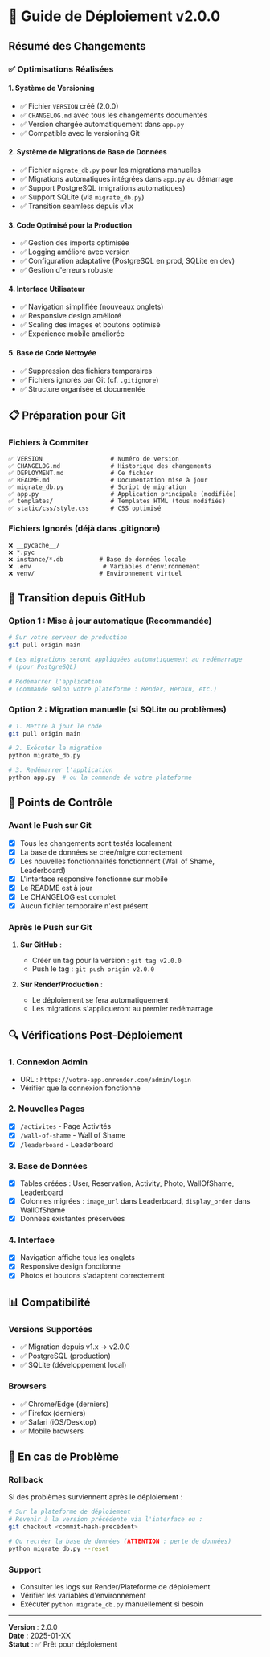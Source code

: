 # 🚀 Guide de Déploiement v2.0.0

## Résumé des Changements

### ✅ Optimisations Réalisées

#### 1. **Système de Versioning**
- ✅ Fichier `VERSION` créé (2.0.0)
- ✅ `CHANGELOG.md` avec tous les changements documentés
- ✅ Version chargée automatiquement dans `app.py`
- ✅ Compatible avec le versioning Git

#### 2. **Système de Migrations de Base de Données**
- ✅ Fichier `migrate_db.py` pour les migrations manuelles
- ✅ Migrations automatiques intégrées dans `app.py` au démarrage
- ✅ Support PostgreSQL (migrations automatiques)
- ✅ Support SQLite (via `migrate_db.py`)
- ✅ Transition seamless depuis v1.x

#### 3. **Code Optimisé pour la Production**
- ✅ Gestion des imports optimisée
- ✅ Logging amélioré avec version
- ✅ Configuration adaptative (PostgreSQL en prod, SQLite en dev)
- ✅ Gestion d'erreurs robuste

#### 4. **Interface Utilisateur**
- ✅ Navigation simplifiée (nouveaux onglets)
- ✅ Responsive design amélioré
- ✅ Scaling des images et boutons optimisé
- ✅ Expérience mobile améliorée

#### 5. **Base de Code Nettoyée**
- ✅ Suppression des fichiers temporaires
- ✅ Fichiers ignorés par Git (cf. `.gitignore`)
- ✅ Structure organisée et documentée

## 📋 Préparation pour Git

### Fichiers à Commiter

```
✅ VERSION                   # Numéro de version
✅ CHANGELOG.md              # Historique des changements
✅ DEPLOYMENT.md             # Ce fichier
✅ README.md                 # Documentation mise à jour
✅ migrate_db.py             # Script de migration
✅ app.py                    # Application principale (modifiée)
✅ templates/                # Templates HTML (tous modifiés)
✅ static/css/style.css      # CSS optimisé
```

### Fichiers Ignorés (déjà dans .gitignore)

```
❌ __pycache__/
❌ *.pyc
❌ instance/*.db          # Base de données locale
❌ .env                    # Variables d'environnement
❌ venv/                  # Environnement virtuel
```

## 🔄 Transition depuis GitHub

### Option 1 : Mise à jour automatique (Recommandée)

```bash
# Sur votre serveur de production
git pull origin main

# Les migrations seront appliquées automatiquement au redémarrage
# (pour PostgreSQL)

# Redémarrer l'application
# (commande selon votre plateforme : Render, Heroku, etc.)
```

### Option 2 : Migration manuelle (si SQLite ou problèmes)

```bash
# 1. Mettre à jour le code
git pull origin main

# 2. Exécuter la migration
python migrate_db.py

# 3. Redémarrer l'application
python app.py  # ou la commande de votre plateforme
```

## 🎯 Points de Contrôle

### Avant le Push sur Git

- [x] Tous les changements sont testés localement
- [x] La base de données se crée/migre correctement
- [x] Les nouvelles fonctionnalités fonctionnent (Wall of Shame, Leaderboard)
- [x] L'interface responsive fonctionne sur mobile
- [x] Le README est à jour
- [x] Le CHANGELOG est complet
- [x] Aucun fichier temporaire n'est présent

### Après le Push sur Git

1. **Sur GitHub** :
   - Créer un tag pour la version : `git tag v2.0.0`
   - Push le tag : `git push origin v2.0.0`

2. **Sur Render/Production** :
   - Le déploiement se fera automatiquement
   - Les migrations s'appliqueront au premier redémarrage

## 🔍 Vérifications Post-Déploiement

### 1. Connexion Admin
- URL : `https://votre-app.onrender.com/admin/login`
- Vérifier que la connexion fonctionne

### 2. Nouvelles Pages
- [x] `/activites` - Page Activités
- [x] `/wall-of-shame` - Wall of Shame
- [x] `/leaderboard` - Leaderboard

### 3. Base de Données
- [x] Tables créées : User, Reservation, Activity, Photo, WallOfShame, Leaderboard
- [x] Colonnes migrées : `image_url` dans Leaderboard, `display_order` dans WallOfShame
- [x] Données existantes préservées

### 4. Interface
- [x] Navigation affiche tous les onglets
- [x] Responsive design fonctionne
- [x] Photos et boutons s'adaptent correctement

## 📊 Compatibilité

### Versions Supportées
- ✅ Migration depuis v1.x → v2.0.0
- ✅ PostgreSQL (production)
- ✅ SQLite (développement local)

### Browsers
- ✅ Chrome/Edge (derniers)
- ✅ Firefox (derniers)
- ✅ Safari (iOS/Desktop)
- ✅ Mobile browsers

## 🚨 En cas de Problème

### Rollback

Si des problèmes surviennent après le déploiement :

```bash
# Sur la plateforme de déploiement
# Revenir à la version précédente via l'interface ou :
git checkout <commit-hash-precédent>

# Ou recréer la base de données (ATTENTION : perte de données)
python migrate_db.py --reset
```

### Support

- Consulter les logs sur Render/Plateforme de déploiement
- Vérifier les variables d'environnement
- Exécuter `python migrate_db.py` manuellement si besoin

---

**Version** : 2.0.0  
**Date** : 2025-01-XX  
**Statut** : ✅ Prêt pour déploiement


